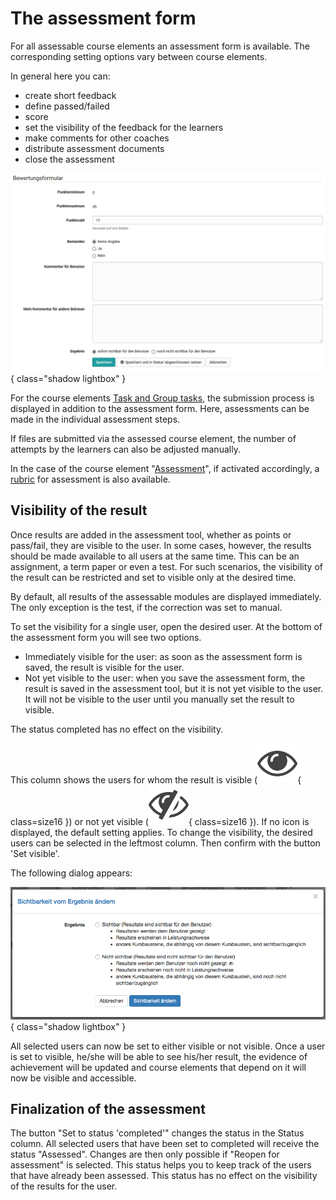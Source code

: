 # The assessment form

For all assessable course elements an assessment form is available. The corresponding setting options vary between course elements.

In general here you can:

* create short feedback
* define passed/failed
* score
* set the visibility of the feedback for the learners
* make comments for other coaches
* distribute assessment documents
* close the assessment

![Assessment form](assets/Bewertungsformular.png){ class="shadow lightbox" }

For the course elements [Task and Group tasks](Assessing_tasks_and_group_tasks.md), the submission process is displayed in addition to the assessment form. Here, assessments can be made in the individual assessment steps.

If files are submitted via the assessed course element, the number of attempts by the learners can also be adjusted manually.

In the case of the course element "[Assessment](../e-assessment/Performance_assessment.md)", if activated accordingly, a [rubric](../forms/Rubric.md) for assessment is also available.

## Visibility of the result

Once results are added in the assessment tool, whether as points or pass/fail, they are visible to the user. In some cases, however, the results should be made available to all users at the same time. This can be an assignment, a term paper or even a test. For such scenarios, the visibility of the result can be restricted and set to visible only at the desired time.

By default, all results of the assessable modules are displayed immediately. The only exception is the test, if the correction was set to manual.

To set the visibility for a single user, open the desired user. At the bottom of the assessment form you will see two options.

* Immediately visible for the user: as soon as the assessment form is saved, the result is visible for the user.
* Not yet visible to the user: when you save the assessment form, the result is saved in the assessment tool, but it is not yet visible to the user. It will not be visible to the user until you manually set the result to visible.

The status completed has no effect on the visibility.

This column shows the users for whom the result is visible (![Eye](assets/sichtbar_434343_64.png){ class=size16 }) or not yet visible (![Crossed out eye](assets/nicht_sichtbar_434343_64.png){ class=size16 }). If no icon is displayed, the default setting applies. To change the visibility, the desired users can be selected in the leftmost column. Then confirm with the button 'Set visible'.

The following dialog appears:

![Set visibility](assets/sichtbarkeit_aendern_DE.png){ class="shadow lightbox" }

All selected users can now be set to either visible or not visible. Once a user is set to visible, he/she will be able to see his/her result, the evidence of achievement will be updated and course elements that depend on it will now be visible and accessible.

## Finalization of the assessment

The button "Set to status 'completed'" changes the status in the Status column. All selected users that have been set to completed will receive the status "Assessed". Changes are then only possible if "Reopen for assessment" is selected. This status helps you to keep track of the users that have already been assessed. This status has no effect on the visibility of the results for the user.
